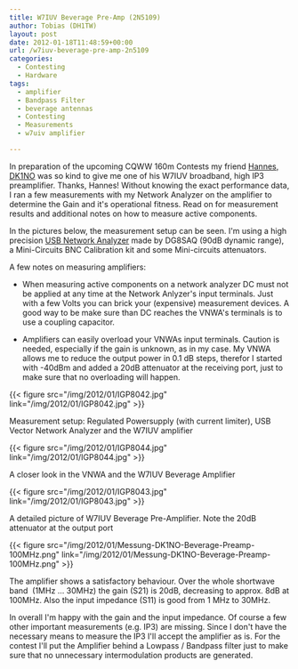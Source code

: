 ```yaml
---
title: W7IUV Beverage Pre-Amp (2N5109)
author: Tobias (DH1TW)
layout: post
date: 2012-01-18T11:48:59+00:00
url: /w7iuv-beverage-pre-amp-2n5109
categories:
  - Contesting
  - Hardware
tags:
  - amplifier
  - Bandpass Filter
  - beverage antennas
  - Contesting
  - Measurements
  - w7uiv amplifier

---
```

In preparation of the upcoming CQWW 160m Contests my friend [Hannes, DK1NO](http://qrz.com/db/dk1no) was so kind to give me one of his W7IUV broadband, high IP3 preamplifier. Thanks, Hannes! Without knowing the exact performance data, I ran a few measurements with my Network Analyzer on the amplifier to determine the Gain and it's operational fitness. Read on for measurement results and additional notes on how to measure active components.

<!--more-->

In the pictures below, the measurement setup can be seen. I'm using a high precision [USB Network Analyzer](http://sdr-kits.net) made by DG8SAQ (90dB dynamic range), a Mini-Circuits BNC Calibration kit and some Mini-circuits attenuators.

A few notes on measuring amplifiers:


*  When measuring active components on a network analyzer DC must not be applied at any time at the Network Anlyzer's input terminals. Just with a few Volts you can brick your (expensive) measurement devices. A good way to be make sure than DC reaches the VNWA's terminals is to use a coupling capacitor.

* Amplifiers can easily overload your VNWAs input terminals. Caution is needed, especially if the gain is unknown, as in my case. My VNWA allows me to reduce the output power in 0.1 dB steps, therefor I started with -40dBm and added a 20dB attenuator at the receiving port, just to make sure that no overloading will happen.

{{< figure src="/img/2012/01/IGP8042.jpg" link="/img/2012/01/IGP8042.jpg" >}}

Measurement setup: Regulated Powersupply (with current limiter), USB Vector Network Analyzer and the W7IUV amplifier

{{< figure src="/img/2012/01/IGP8044.jpg" link="/img/2012/01/IGP8044.jpg" >}}

A closer look in the VNWA and the W7IUV Beverage Amplifier

{{< figure src="/img/2012/01/IGP8043.jpg" link="/img/2012/01/IGP8043.jpg" >}}

A detailed picture of W7IUV Beverage Pre-Amplifier. Note the 20dB attenuator at the output port

{{< figure src="/img/2012/01/Messung-DK1NO-Beverage-Preamp-100MHz.png"
  link="/img/2012/01/Messung-DK1NO-Beverage-Preamp-100MHz.png" >}}

The amplifier shows a satisfactory behaviour. Over the whole shortwave band  (1MHz &#8230; 30MHz) the gain (S21) is 20dB, decreasing to approx. 8dB at 100MHz. Also the input impedance (S11) is good from 1 MHz to 30MHz.

In overall I'm happy with the gain and the input impedance. Of course a few other important measurements (e.g. IP3) are missing. Since I don't have the necessary means to measure the IP3 I'll accept the amplifier as is. For the contest I'll put the Amplifier behind a Lowpass / Bandpass filter just to make sure that no unnecessary intermodulation products are generated.